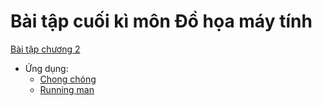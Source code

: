 # Bài tập cuối kì môn Đồ họa máy tính 
[Bài tập chương 2](https://github.com/lapali20/CG_Final_Project/blob/main/Incline_Exercises_Clock/Incline_Exercises_Clock/Incline_Exercises_Clock/MainWindow.xaml) <br> 
- Ứng dụng: <br>
  - [Chong chóng](https://github.com/lapali20/CG_Final_Project/blob/main/Chong_chong/Chong_chong/Chong_chong/MainWindow.xaml) <br>
  - [Running man](https://github.com/lapali20/CG_Final_Project/blob/main/Running_man/Running_man/Running_man/MainWindow.xaml)
